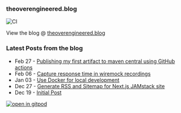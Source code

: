 ### theoverengineered.blog

![CI](https://github.com/anuragashok/theoverengineered.blog/workflows/CI/badge.svg)

View the blog @ [theoverengineered.blog](https://theoverengineered.blog)

### Latest Posts from the blog

<!-- feed start -->
- Feb 27 - [Publishing my first artifact to maven central using GitHub actions](https://theoverengineered.blog/posts/publishing-my-first-artifact-to-maven-central-using-github-actions)
- Feb 06 - [Capture response time in wiremock recordings](https://theoverengineered.blog/posts/capture-response-time-in-wiremock-recordings)
- Jan 03 - [Use Docker for local development](https://theoverengineered.blog/posts/use-docker-for-local-development)
- Dec 27 - [Generate RSS and Sitemap for Next.js JAMstack site](https://theoverengineered.blog/posts/generate-rss-and-sitemap-for-nextjs-jamstack-site)
- Dec 19 - [Initial Post](https://theoverengineered.blog/posts/initial-post)
<!-- feed end -->


[![open in gitpod](https://gitpod.io/button/open-in-gitpod.svg)](https://gitpod.io/from-referrer/)
